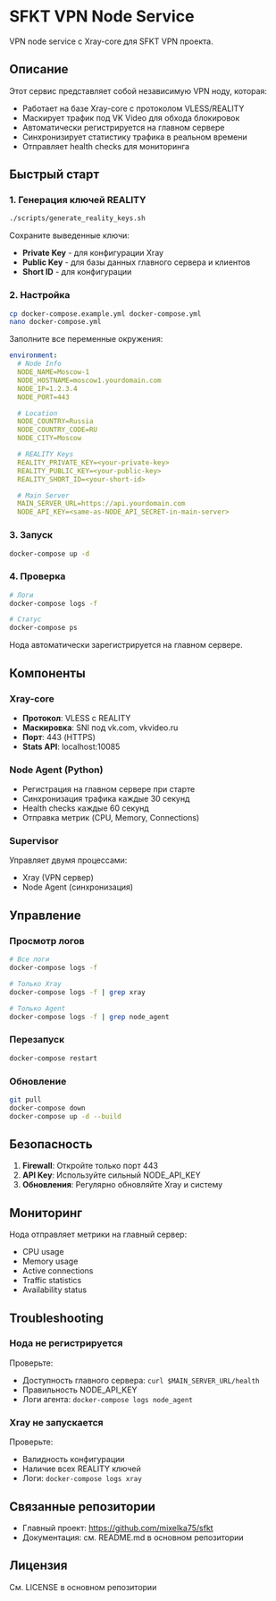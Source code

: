 # SFKT VPN Node Service

VPN node service с Xray-core для SFKT VPN проекта.

## Описание

Этот сервис представляет собой независимую VPN ноду, которая:
- Работает на базе Xray-core с протоколом VLESS/REALITY
- Маскирует трафик под VK Video для обхода блокировок
- Автоматически регистрируется на главном сервере
- Синхронизирует статистику трафика в реальном времени
- Отправляет health checks для мониторинга

## Быстрый старт

### 1. Генерация ключей REALITY

```bash
./scripts/generate_reality_keys.sh
```

Сохраните выведенные ключи:
- **Private Key** - для конфигурации Xray
- **Public Key** - для базы данных главного сервера и клиентов
- **Short ID** - для конфигурации

### 2. Настройка

```bash
cp docker-compose.example.yml docker-compose.yml
nano docker-compose.yml
```

Заполните все переменные окружения:

```yaml
environment:
  # Node Info
  NODE_NAME=Moscow-1
  NODE_HOSTNAME=moscow1.yourdomain.com
  NODE_IP=1.2.3.4
  NODE_PORT=443

  # Location
  NODE_COUNTRY=Russia
  NODE_COUNTRY_CODE=RU
  NODE_CITY=Moscow

  # REALITY Keys
  REALITY_PRIVATE_KEY=<your-private-key>
  REALITY_PUBLIC_KEY=<your-public-key>
  REALITY_SHORT_ID=<your-short-id>

  # Main Server
  MAIN_SERVER_URL=https://api.yourdomain.com
  NODE_API_KEY=<same-as-NODE_API_SECRET-in-main-server>
```

### 3. Запуск

```bash
docker-compose up -d
```

### 4. Проверка

```bash
# Логи
docker-compose logs -f

# Статус
docker-compose ps
```

Нода автоматически зарегистрируется на главном сервере.

## Компоненты

### Xray-core
- **Протокол**: VLESS с REALITY
- **Маскировка**: SNI под vk.com, vkvideo.ru
- **Порт**: 443 (HTTPS)
- **Stats API**: localhost:10085

### Node Agent (Python)
- Регистрация на главном сервере при старте
- Синхронизация трафика каждые 30 секунд
- Health checks каждые 60 секунд
- Отправка метрик (CPU, Memory, Connections)

### Supervisor
Управляет двумя процессами:
- Xray (VPN сервер)
- Node Agent (синхронизация)

## Управление

### Просмотр логов

```bash
# Все логи
docker-compose logs -f

# Только Xray
docker-compose logs -f | grep xray

# Только Agent
docker-compose logs -f | grep node_agent
```

### Перезапуск

```bash
docker-compose restart
```

### Обновление

```bash
git pull
docker-compose down
docker-compose up -d --build
```

## Безопасность

1. **Firewall**: Откройте только порт 443
2. **API Key**: Используйте сильный NODE_API_KEY
3. **Обновления**: Регулярно обновляйте Xray и систему

## Мониторинг

Нода отправляет метрики на главный сервер:
- CPU usage
- Memory usage
- Active connections
- Traffic statistics
- Availability status

## Troubleshooting

### Нода не регистрируется

Проверьте:
- Доступность главного сервера: `curl $MAIN_SERVER_URL/health`
- Правильность NODE_API_KEY
- Логи агента: `docker-compose logs node_agent`

### Xray не запускается

Проверьте:
- Валидность конфигурации
- Наличие всех REALITY ключей
- Логи: `docker-compose logs xray`

## Связанные репозитории

- Главный проект: https://github.com/mixelka75/sfkt
- Документация: см. README.md в основном репозитории

## Лицензия

См. LICENSE в основном репозитории
